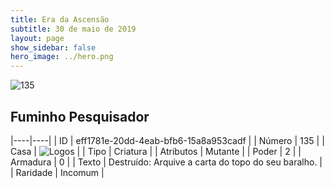 ```yaml
---
title: Era da Ascensão
subtitle: 30 de maio de 2019
layout: page
show_sidebar: false
hero_image: ../hero.png
---
```


![135](https://cdn.keyforgegame.com/media/card_front/pt/435_135_FG44W7QRG487_pt.png)

## Fuminho Pesquisador

|----|----|
| ID | eff1781e-20dd-4eab-bfb6-15a8a953cadf |
| Número | 135 |
| Casa | ![Logos](https://archonarcana.com/images/thumb/c/ce/Logos.png/22px-Logos.png "Logos") |
| Tipo | Criatura |
| Atributos | Mutante |
| Poder | 2 |
| Armadura | 0 |
| Texto | Destruído: Arquive a carta do topo do seu baralho. |
| Raridade | Incomum |
